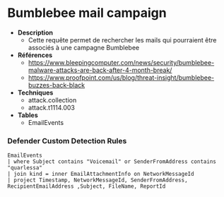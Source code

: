 #  Bumblebee mail campaign

- **Description**
    - Cette requête permet de rechercher les mails qui pourraient être associés à une campagne Bumblebee
- **Références** 
    - https://www.bleepingcomputer.com/news/security/bumblebee-malware-attacks-are-back-after-4-month-break/
    - https://www.proofpoint.com/us/blog/threat-insight/bumblebee-buzzes-back-black
- **Techniques** 
    -  attack.collection
    -  attack.t1114.003
 - **Tables**
   - EmailEvents


### Defender Custom Detection Rules
```KQL
EmailEvents
| where Subject contains "Voicemail" or SenderFromAddress contains "quarlessa" 
| join kind = inner EmailAttachmentInfo on NetworkMessageId
| project Timestamp, NetworkMessageId, SenderFromAddress, RecipientEmailAddress ,Subject, FileName, ReportId
```
